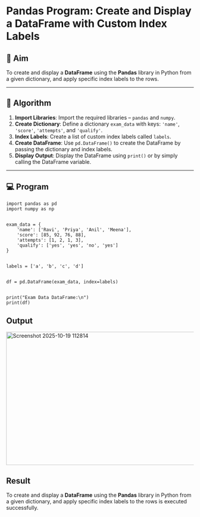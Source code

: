 # Pandas Program: Create and Display a DataFrame with Custom Index Labels

## 🎯 Aim

To create and display a **DataFrame** using the **Pandas** library in Python from a given dictionary, and apply specific index labels to the rows.

---

## 🧠 Algorithm

1. **Import Libraries**: Import the required libraries – `pandas` and `numpy`.
2. **Create Dictionary**: Define a dictionary `exam_data` with keys: `'name'`, `'score'`, `'attempts'`, and `'qualify'`.
3. **Index Labels**: Create a list of custom index labels called `labels`.
4. **Create DataFrame**: Use `pd.DataFrame()` to create the DataFrame by passing the dictionary and index labels.
5. **Display Output**: Display the DataFrame using `print()` or by simply calling the DataFrame variable.

---

## 💻 Program
```
import pandas as pd
import numpy as np


exam_data = {
    'name': ['Ravi', 'Priya', 'Anil', 'Meena'],
    'score': [85, 92, 76, 88],
    'attempts': [1, 2, 1, 3],
    'qualify': ['yes', 'yes', 'no', 'yes']
}


labels = ['a', 'b', 'c', 'd']


df = pd.DataFrame(exam_data, index=labels)


print("Exam Data DataFrame:\n")
print(df)
```

## Output
<img width="908" height="358" alt="Screenshot 2025-10-19 112814" src="https://github.com/user-attachments/assets/beac61e4-e41d-471b-8450-99d5244952d8" />

## Result
To create and display a **DataFrame** using the **Pandas** library in Python from a given dictionary, and apply specific index labels to the rows is executed successfully.
